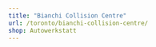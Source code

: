 ```yaml
---
title: "Bianchi Collision Centre"
url: /toronto/bianchi-collision-centre/
shop: Autowerkstatt
---
```

